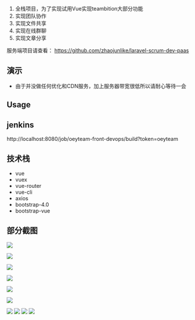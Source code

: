 1.  全栈项目，为了实现试用Vue实现teambition大部分功能
2.  实现团队协作
3.  实现文件共享
4.  实现在线群聊
5.  实现文章分享

服务端项目请查看：
https://github.com/zhaojunlike/laravel-scrum-dev-paas

## 演示
- 由于并没做任何优化和CDN服务，加上服务器带宽很低所以请耐心等待一会





## Usage


## jenkins
http://localhost:8080/job/oeyteam-front-devops/build?token=oeyteam


## 技术栈
- vue
- vuex
- vue-router
- vue-cli
- axios
- bootstrap-4.0
- bootstrap-vue


## 部分截图

![](screenshots/index.png)

![](screenshots/2.png)

![](screenshots/3.png)

![](screenshots/4.png)

![](screenshots/5.png)

![](screenshots/6.png)

![](screenshots/10.png)
![](screenshots/11.png)
![](screenshots/13.png)
![](screenshots/oeyteam.jpg)






